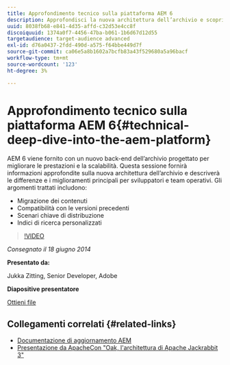 ```yaml
---
title: Approfondimento tecnico sulla piattaforma AEM 6
description: Approfondisci la nuova architettura dell’archivio e scopri le differenze e i miglioramenti principali per sviluppatori e team operativi.
uuid: 8038fb68-e841-4d35-affd-c32d53e4cc8f
discoiquuid: 1374a0f7-4456-47ba-b061-1b6d67d12d55
targetaudience: target-audience advanced
exl-id: d76a0437-2fdd-490d-a575-f64bbe449d7f
source-git-commit: ca06e5a8b1602a7bcfb83a43f529680a5a96bacf
workflow-type: tm+mt
source-wordcount: '123'
ht-degree: 3%

---
```


# Approfondimento tecnico sulla piattaforma AEM 6{#technical-deep-dive-into-the-aem-platform}

AEM 6 viene fornito con un nuovo back-end dell’archivio progettato per migliorare le prestazioni e la scalabilità. Questa sessione fornirà informazioni approfondite sulla nuova architettura dell’archivio e descriverà le differenze e i miglioramenti principali per sviluppatori e team operativi. Gli argomenti trattati includono:

* Migrazione dei contenuti
* Compatibilità con le versioni precedenti
* Scenari chiave di distribuzione
* Indici di ricerca personalizzati

>[!VIDEO](https://video.tv.adobe.com/v/19518/?quality=9)

*Consegnato il 18 giugno 2014*

**Presentato da:**

Jukka Zitting, Senior Developer, Adobe

**Diapositive presentatore**

[Ottieni file](assets/technical-deep-dive-of-the-aem-6-platform.pdf)

## Collegamenti correlati {#related-links}

* [Documentazione di aggiornamento AEM](http://docs.adobe.com/content/docs/en/aem/6-0/deploy/upgrade.html)
* [Presentazione da ApacheCon &quot;Oak, l&#39;architettura di Apache Jackrabbit 3&quot;](http://www.slideshare.net/jukka/oak-the-architecture-of-apache-jackrabbit-3)
